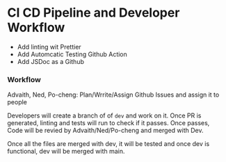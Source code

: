 # CI CD Pipeline and Developer Workflow

- Add linting wit Prettier
- Add Automcatic Testing Github Action
- Add JSDoc as a Github

### Workflow
Advaith, Ned, Po-cheng: Plan/Wrrite/Assign Github Issues and assign it to people

Developers will create a branch of of `dev` and work on it. Once PR is generated, linting and tests will run to check if it passes. Once passes, Code will be revied by Advaith/Ned/Po-cheng and merged with Dev.

Once all the files are merged with dev, it will be tested and once dev is functional, dev will be merged with main.

